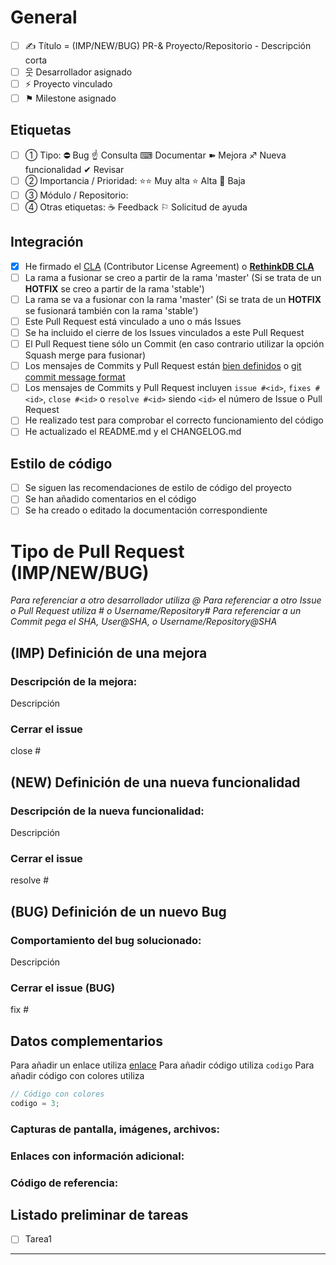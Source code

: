 ﻿# **General**

- [ ] ✍ Título = (IMP/NEW/BUG) PR-& Proyecto/Repositorio - Descripción corta
- [ ] 웃 Desarrollador asignado
- [ ] ⚡ Proyecto vinculado
- [ ] ⚑ Milestone asignado

## **Etiquetas**
- [ ] ➀ Tipo: ⛔ Bug ☝ Consulta ⌨ Documentar ➽ Mejora ♐ Nueva funcionalidad ✔ Revisar
- [ ] ➁ Importancia / Prioridad: ⭐️⭐️ Muy alta ⭐️ Alta 💩 Baja
- [ ] ➂ Módulo / Repositorio: 
- [ ] ➃ Otras etiquetas: ☕ Feedback ⚐ Solicitud de ayuda

## **Integración**
- [x] He firmado el [CLA](https://cla.js.foundation/appium/appium) (Contributor License Agreement) o [**RethinkDB CLA**](http://rethinkdb.com/community/cla)
- [ ] La rama a fusionar se creo a partir de la rama 'master' (Si se trata de un **HOTFIX** se creo a partir de la rama 'stable')
- [ ] La rama se va a fusionar con la rama 'master' (Si se trata de un **HOTFIX** se fusionará también con la rama 'stable')
- [ ] Este Pull Request está vinculado a uno o más Issues
- [ ] Se ha incluido el cierre de los Issues vinculados a este Pull Request
- [ ] El Pull Request tiene sólo un Commit (en caso contrario utilizar la opción Squash merge para fusionar)
- [ ] Los mensajes de Commits y Pull Request están [bien definidos](https://chris.beams.io/posts/git-commit/) o [git commit message format](https://github.com/angular/angular.js/blob/master/CONTRIBUTING.md#-git-commit-guidelines)
- [ ] Los mensajes de Commits y Pull Request incluyen `issue #<id>`, `fixes #<id>`, `close #<id>` o `resolve #<id>` siendo `<id>` el número de Issue o Pull Request
- [ ] He realizado test para comprobar el correcto funcionamiento del código
- [ ] He actualizado el README.md y el CHANGELOG.md

## **Estilo de código**
- [ ] Se siguen las recomendaciones de estilo de código del proyecto
- [ ] Se han añadido comentarios en el código
- [ ] Se ha creado o editado la documentación correspondiente

# **Tipo de Pull Request (IMP/NEW/BUG)**

_Para referenciar a otro desarrollador utiliza @
Para referenciar a otro Issue o Pull Request utiliza # o Username/Repository#
Para referenciar a un Commit pega el SHA, User@SHA, o Username/Repository@SHA_

## **(IMP) Definición de una mejora**
### Descripción de la mejora:
Descripción

### Cerrar el issue
close #

## **(NEW) Definición de una nueva funcionalidad**
### Descripción de la nueva funcionalidad:
Descripción

### Cerrar el issue
resolve #

## **(BUG) Definición de un nuevo Bug**
### Comportamiento del bug solucionado:
Descripción

### Cerrar el issue (BUG)
fix #

## **Datos complementarios**
Para añadir un enlace utiliza [enlace](url)
Para añadir código utiliza `codigo`
Para añadir código con colores utiliza
```C#
// Código con colores
codigo = 3;
```

### Capturas de pantalla, imágenes, archivos:

### Enlaces con información adicional: 

### Código de referencia: 

## **Listado preliminar de tareas**
- [ ] Tarea1

---
